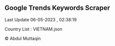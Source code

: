 

## Google Trends Keywords Scraper 
 
Last Update 06-05-2023 , 02:38:19

Country List :
VIETNAM.json



© Abdul Muttaqin 
